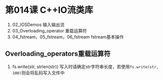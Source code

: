 # 第014课 C++IO流类库

1. 02_IOSDemos 输入输出流
2. 03_Overloading_operator 重载运算符
3. 04_fstream，05_fstream，06_fstream fstream基本操作

## Overloading_operators重载运算符

1. fs.write(str, strlen(str))
    写入时请确定str字符串长度，若使用`fs.write(str, 100)`则会将乱码写入文件中
